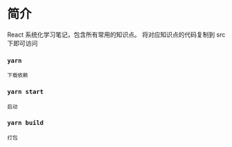 # 简介

React 系统化学习笔记，包含所有常用的知识点。
将对应知识点的代码复制到 src 下即可访问

### `yarn`

    下载依赖

### `yarn start`

    启动

### `yarn build`

    打包
